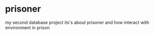# prisoner
my second database project  its's about prisoner and how interact with environment in prison 

